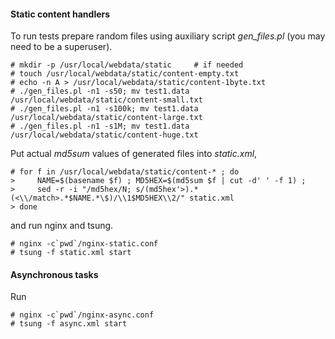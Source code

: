 #### Static content handlers

To run tests prepare random files using auxiliary script *gen_files.pl* (you may
need to be a superuser).

```ShellSession
# mkdir -p /usr/local/webdata/static     # if needed
# touch /usr/local/webdata/static/content-empty.txt
# echo -n A > /usr/local/webdata/static/content-1byte.txt
# ./gen_files.pl -n1 -s50; mv test1.data /usr/local/webdata/static/content-small.txt
# ./gen_files.pl -n1 -s100k; mv test1.data /usr/local/webdata/static/content-large.txt
# ./gen_files.pl -n1 -s1M; mv test1.data /usr/local/webdata/static/content-huge.txt
```

Put actual *md5sum* values of generated files into *static.xml*,

```ShellSession
# for f in /usr/local/webdata/static/content-* ; do
>     NAME=$(basename $f) ; MD5HEX=$(md5sum $f | cut -d' ' -f 1) ;
>     sed -r -i "/md5hex/N; s/(md5hex'>).*(<\\/match>.*$NAME.*\$)/\\1$MD5HEX\\2/" static.xml
> done
```

and run nginx and tsung.

```ShellSession
# nginx -c`pwd`/nginx-static.conf
# tsung -f static.xml start
```

#### Asynchronous tasks

Run

```ShellSession
# nginx -c`pwd`/nginx-async.conf
# tsung -f async.xml start
```

